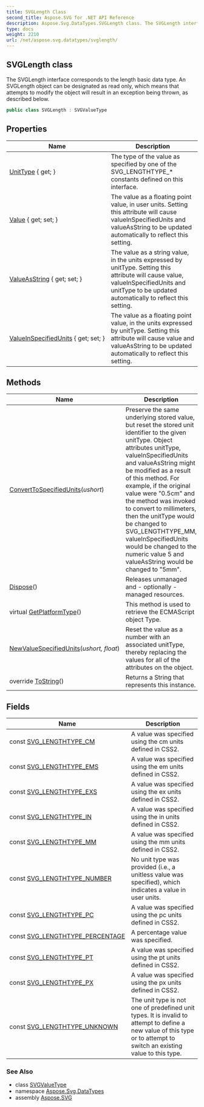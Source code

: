 ```yaml
---
title: SVGLength Class
second_title: Aspose.SVG for .NET API Reference
description: Aspose.Svg.DataTypes.SVGLength class. The SVGLength interface corresponds to the length basic data type. An SVGLength object can be designated as read only which means that attempts to modify the object will result in an exception being thrown as described below
type: docs
weight: 2210
url: /net/aspose.svg.datatypes/svglength/
---
```

## SVGLength class

The SVGLength interface corresponds to the length basic data type. An SVGLength object can be designated as read only, which means that attempts to modify the object will result in an exception being thrown, as described below.

```csharp
public class SVGLength : SVGValueType
```

## Properties

| Name | Description |
| --- | --- |
| [UnitType](../../aspose.svg.datatypes/svglength/unittype/) { get; } | The type of the value as specified by one of the SVG_LENGTHTYPE_* constants defined on this interface. |
| [Value](../../aspose.svg.datatypes/svglength/value/) { get; set; } | The value as a floating point value, in user units. Setting this attribute will cause valueInSpecifiedUnits and valueAsString to be updated automatically to reflect this setting. |
| [ValueAsString](../../aspose.svg.datatypes/svglength/valueasstring/) { get; set; } | The value as a string value, in the units expressed by unitType. Setting this attribute will cause value, valueInSpecifiedUnits and unitType to be updated automatically to reflect this setting. |
| [ValueInSpecifiedUnits](../../aspose.svg.datatypes/svglength/valueinspecifiedunits/) { get; set; } | The value as a floating point value, in the units expressed by unitType. Setting this attribute will cause value and valueAsString to be updated automatically to reflect this setting. |

## Methods

| Name | Description |
| --- | --- |
| [ConvertToSpecifiedUnits](../../aspose.svg.datatypes/svglength/converttospecifiedunits/)(*ushort*) | Preserve the same underlying stored value, but reset the stored unit identifier to the given unitType. Object attributes unitType, valueInSpecifiedUnits and valueAsString might be modified as a result of this method. For example, if the original value were "0.5cm" and the method was invoked to convert to millimeters, then the unitType would be changed to SVG_LENGTHTYPE_MM, valueInSpecifiedUnits would be changed to the numeric value 5 and valueAsString would be changed to "5mm". |
| [Dispose](../../aspose.svg.datatypes/svgvaluetype/dispose/)() | Releases unmanaged and - optionally - managed resources. |
| virtual [GetPlatformType](../../aspose.svg.dom/domobject/getplatformtype/)() | This method is used to retrieve the ECMAScript object Type. |
| [NewValueSpecifiedUnits](../../aspose.svg.datatypes/svglength/newvaluespecifiedunits/)(*ushort, float*) | Reset the value as a number with an associated unitType, thereby replacing the values for all of the attributes on the object. |
| override [ToString](../../aspose.svg.datatypes/svglength/tostring/)() | Returns a String that represents this instance. |

## Fields

| Name | Description |
| --- | --- |
| const [SVG_LENGTHTYPE_CM](../../aspose.svg.datatypes/svglength/svg_lengthtype_cm/) | A value was specified using the cm units defined in CSS2. |
| const [SVG_LENGTHTYPE_EMS](../../aspose.svg.datatypes/svglength/svg_lengthtype_ems/) | A value was specified using the em units defined in CSS2. |
| const [SVG_LENGTHTYPE_EXS](../../aspose.svg.datatypes/svglength/svg_lengthtype_exs/) | A value was specified using the ex units defined in CSS2. |
| const [SVG_LENGTHTYPE_IN](../../aspose.svg.datatypes/svglength/svg_lengthtype_in/) | A value was specified using the in units defined in CSS2. |
| const [SVG_LENGTHTYPE_MM](../../aspose.svg.datatypes/svglength/svg_lengthtype_mm/) | A value was specified using the mm units defined in CSS2. |
| const [SVG_LENGTHTYPE_NUMBER](../../aspose.svg.datatypes/svglength/svg_lengthtype_number/) | No unit type was provided (i.e., a unitless value was specified), which indicates a value in user units. |
| const [SVG_LENGTHTYPE_PC](../../aspose.svg.datatypes/svglength/svg_lengthtype_pc/) | A value was specified using the pc units defined in CSS2. |
| const [SVG_LENGTHTYPE_PERCENTAGE](../../aspose.svg.datatypes/svglength/svg_lengthtype_percentage/) | A percentage value was specified. |
| const [SVG_LENGTHTYPE_PT](../../aspose.svg.datatypes/svglength/svg_lengthtype_pt/) | A value was specified using the pt units defined in CSS2. |
| const [SVG_LENGTHTYPE_PX](../../aspose.svg.datatypes/svglength/svg_lengthtype_px/) | A value was specified using the px units defined in CSS2. |
| const [SVG_LENGTHTYPE_UNKNOWN](../../aspose.svg.datatypes/svglength/svg_lengthtype_unknown/) | The unit type is not one of predefined unit types. It is invalid to attempt to define a new value of this type or to attempt to switch an existing value to this type. |

### See Also

* class [SVGValueType](../svgvaluetype/)
* namespace [Aspose.Svg.DataTypes](../../aspose.svg.datatypes/)
* assembly [Aspose.SVG](../../)
